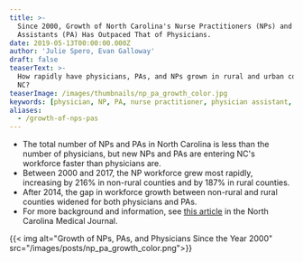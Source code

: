 ```yaml
---
title: >-
  Since 2000, Growth of North Carolina's Nurse Practitioners (NPs) and Physician
  Assistants (PA) Has Outpaced That of Physicians.
date: 2019-05-13T00:00:00.000Z
author: 'Julie Spero, Evan Galloway'
draft: false
teaserText: >-
  How rapidly have physicians, PAs, and NPs grown in rural and urban counties in
  NC?
teaserImage: /images/thumbnails/np_pa_growth_color.jpg
keywords: [physician, NP, PA, nurse practitioner, physician assistant, growth, urban, rural, metropolitan]
aliases:
  - /growth-of-nps-pas
---
```



* The total number of NPs and PAs in North Carolina is less than the number of physicians, but new NPs and PAs are entering NC's workforce faster than physicians are.
* Between 2000 and 2017, the NP workforce grew most rapidly, increasing by 216% in non-rural counties and by 187% in rural counties.
* After 2014, the gap in workforce growth between non-rural and rural counties widened for both physicians and PAs.
* For more background and information, see [this article](http://www.ncmedicaljournal.com/content/80/3/186.full) in the North Carolina Medical Journal.

{{< img alt="Growth of NPs, PAs, and Physicians Since the Year 2000" src="/images/posts/np_pa_growth_color.png">}}
